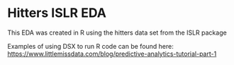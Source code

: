 # Hitters ISLR EDA

This EDA was created in R using the hitters data set from the ISLR package

Examples of using DSX to run R code can be found here: https://www.littlemissdata.com/blog/predictive-analytics-tutorial-part-1
